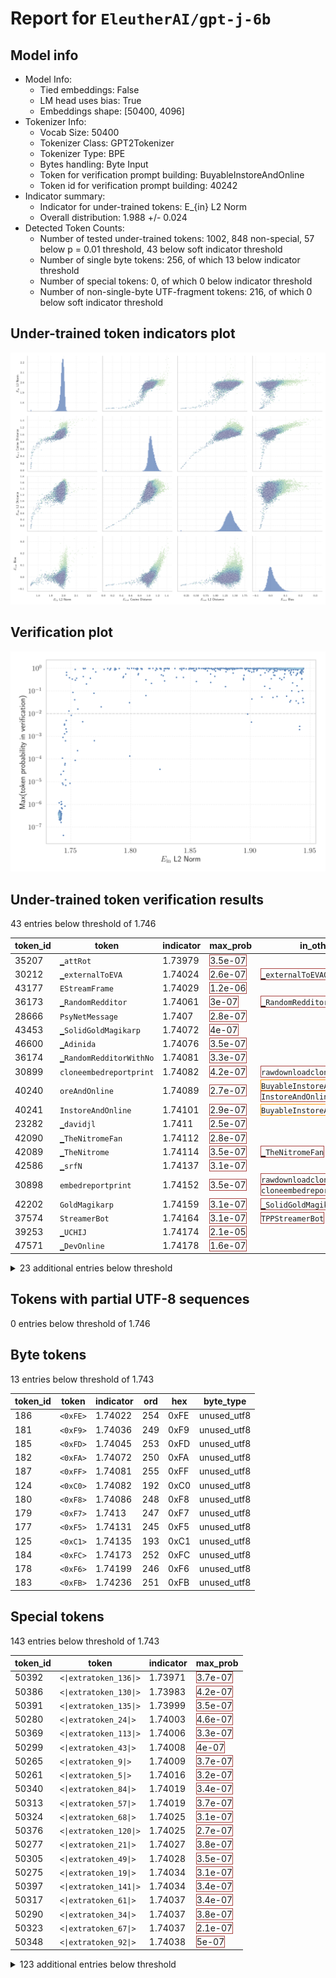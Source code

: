 # Report for `EleutherAI/gpt-j-6b`

## Model info

* Model Info: 
  * Tied embeddings: False
  * LM head uses bias: True
  * Embeddings shape: [50400, 4096]
* Tokenizer Info: 
  * Vocab Size: 50400
  * Tokenizer Class: GPT2Tokenizer
  * Tokenizer Type: BPE
  * Bytes handling: Byte Input
  * Token for verification prompt building: BuyableInstoreAndOnline
  * Token id for verification prompt building: 40242
* Indicator summary: 
  * Indicator for under-trained tokens: E_{in} L2 Norm
  * Overall distribution: 1.988 +/- 0.024
* Detected Token Counts: 
  * Number of tested under-trained tokens: 1002, 848 non-special, 57 below p = 0.01 threshold, 43 below soft indicator threshold
  * Number of single byte tokens: 256, of which 13 below indicator threshold
  * Number of special tokens: 0, of which 0 below indicator threshold
  * Number of non-single-byte UTF-fragment tokens:  216, of which 0 below soft indicator threshold

## Under-trained token indicators plot
![Indicators scatter plots](../indicators_pairplot_byid/EleutherAI_gpt_j_6b.png)

## Verification plot
![Verification plot](../verifications_scatterplot/EleutherAI_gpt_j_6b.png)

## Under-trained token verification results
43 entries below threshold of 1.746

|   token_id | token                             |   indicator | max_prob                                                         | in_other_tokens                                                                                                                                                                                   |
|------------|-----------------------------------|-------------|------------------------------------------------------------------|---------------------------------------------------------------------------------------------------------------------------------------------------------------------------------------------------|
|      35207 | ````` ▁attRot `````               |     1.73979 | <span style='border: 1px solid rgb(169, 68, 66);'>3.5e-07</span> |                                                                                                                                                                                                   |
|      30212 | ````` ▁externalToEVA `````        |     1.74024 | <span style='border: 1px solid rgb(169, 68, 66);'>2.6e-07</span> | <span style='border: 1px solid rgb(169, 68, 66);'>````` ▁externalToEVAOnly `````</span>                                                                                                           |
|      43177 | ````` EStreamFrame `````          |     1.74029 | <span style='border: 1px solid rgb(169, 68, 66);'>1.2e-06</span> |                                                                                                                                                                                                   |
|      36173 | ````` ▁RandomRedditor `````       |     1.74061 | <span style='border: 1px solid rgb(169, 68, 66);'>3e-07</span>   | <span style='border: 1px solid rgb(169, 68, 66);'>````` ▁RandomRedditorWithNo `````</span>                                                                                                        |
|      28666 | ````` PsyNetMessage `````         |     1.7407  | <span style='border: 1px solid rgb(169, 68, 66);'>2.8e-07</span> |                                                                                                                                                                                                   |
|      43453 | ````` ▁SolidGoldMagikarp `````    |     1.74072 | <span style='border: 1px solid rgb(169, 68, 66);'>4e-07</span>   |                                                                                                                                                                                                   |
|      46600 | ````` ▁Adinida `````              |     1.74076 | <span style='border: 1px solid rgb(169, 68, 66);'>3.5e-07</span> |                                                                                                                                                                                                   |
|      36174 | ````` ▁RandomRedditorWithNo ````` |     1.74081 | <span style='border: 1px solid rgb(169, 68, 66);'>3.3e-07</span> |                                                                                                                                                                                                   |
|      30899 | ````` cloneembedreportprint ````` |     1.74082 | <span style='border: 1px solid rgb(169, 68, 66);'>4.2e-07</span> | <span style='border: 1px solid rgb(169, 68, 66);'>````` rawdownloadcloneembedreportprint `````</span>                                                                                             |
|      40240 | ````` oreAndOnline `````          |     1.74089 | <span style='border: 1px solid rgb(169, 68, 66);'>2.7e-07</span> | <span style='border: 1px solid rgb(255, 145, 0);'>````` BuyableInstoreAndOnline `````</span>, <span style='border: 1px solid rgb(169, 68, 66);'>````` InstoreAndOnline `````</span>               |
|      40241 | ````` InstoreAndOnline `````      |     1.74101 | <span style='border: 1px solid rgb(169, 68, 66);'>2.9e-07</span> | <span style='border: 1px solid rgb(255, 145, 0);'>````` BuyableInstoreAndOnline `````</span>                                                                                                      |
|      23282 | ````` ▁davidjl `````              |     1.7411  | <span style='border: 1px solid rgb(169, 68, 66);'>2.5e-07</span> |                                                                                                                                                                                                   |
|      42090 | ````` ▁TheNitromeFan `````        |     1.74112 | <span style='border: 1px solid rgb(169, 68, 66);'>2.8e-07</span> |                                                                                                                                                                                                   |
|      42089 | ````` ▁TheNitrome `````           |     1.74114 | <span style='border: 1px solid rgb(169, 68, 66);'>3.5e-07</span> | <span style='border: 1px solid rgb(169, 68, 66);'>````` ▁TheNitromeFan `````</span>                                                                                                               |
|      42586 | ````` ▁srfN `````                 |     1.74137 | <span style='border: 1px solid rgb(169, 68, 66);'>3.1e-07</span> |                                                                                                                                                                                                   |
|      30898 | ````` embedreportprint `````      |     1.74152 | <span style='border: 1px solid rgb(169, 68, 66);'>3.5e-07</span> | <span style='border: 1px solid rgb(169, 68, 66);'>````` rawdownloadcloneembedreportprint `````</span>, <span style='border: 1px solid rgb(169, 68, 66);'>````` cloneembedreportprint `````</span> |
|      42202 | ````` GoldMagikarp `````          |     1.74159 | <span style='border: 1px solid rgb(169, 68, 66);'>3.1e-07</span> | <span style='border: 1px solid rgb(169, 68, 66);'>````` ▁SolidGoldMagikarp `````</span>                                                                                                           |
|      37574 | ````` StreamerBot `````           |     1.74164 | <span style='border: 1px solid rgb(169, 68, 66);'>3.1e-07</span> | <span style='border: 1px solid rgb(169, 68, 66);'>````` TPPStreamerBot `````</span>                                                                                                               |
|      39253 | ````` ▁UCHIJ `````                |     1.74174 | <span style='border: 1px solid rgb(169, 68, 66);'>2.1e-05</span> |                                                                                                                                                                                                   |
|      47571 | ````` ▁DevOnline `````            |     1.74178 | <span style='border: 1px solid rgb(169, 68, 66);'>1.6e-07</span> |                                                                                                                                                                                                   |
<details><summary>23 additional entries below threshold</summary>

|   token_id | token                                        |   indicator | max_prob                                                         | in_other_tokens                                                                                                                                                                                                                                                                          |
|------------|----------------------------------------------|-------------|------------------------------------------------------------------|------------------------------------------------------------------------------------------------------------------------------------------------------------------------------------------------------------------------------------------------------------------------------------------|
|      30906 | ````` rawdownloadcloneembedreportprint ````` |     1.74191 | <span style='border: 1px solid rgb(169, 68, 66);'>2.6e-07</span> |                                                                                                                                                                                                                                                                                          |
|      45544 | ````` ▁サーティ `````                        |     1.74195 | <span style='border: 1px solid rgb(169, 68, 66);'>9.9e-07</span> | <span style='border: 1px solid rgb(169, 68, 66);'>````` ▁サーティワン `````</span>                                                                                                                                                                                                       |
|      41551 | ````` Downloadha `````                       |     1.74198 | <span style='border: 1px solid rgb(169, 68, 66);'>1.3e-06</span> |                                                                                                                                                                                                                                                                                          |
|      32437 | ````` ▁Smartstocks `````                     |     1.74226 | <span style='border: 1px solid rgb(169, 68, 66);'>7.1e-07</span> |                                                                                                                                                                                                                                                                                          |
|      30905 | ````` rawdownload `````                      |     1.74229 | <span style='border: 1px solid rgb(169, 68, 66);'>3.9e-07</span> | <span style='border: 1px solid rgb(169, 68, 66);'>````` rawdownloadcloneembedreportprint `````</span>                                                                                                                                                                                    |
|      30213 | ````` ▁externalToEVAOnly `````               |     1.74235 | <span style='border: 1px solid rgb(169, 68, 66);'>1e-06</span>   |                                                                                                                                                                                                                                                                                          |
|      29372 | ````` ▁guiActiveUn `````                     |     1.74274 | <span style='border: 1px solid rgb(169, 68, 66);'>6.5e-07</span> | <span style='border: 1px solid rgb(169, 68, 66);'>````` ▁guiActiveUnfocused `````</span>                                                                                                                                                                                                 |
|      30209 | ````` ▁unfocusedRange `````                  |     1.74293 | <span style='border: 1px solid rgb(169, 68, 66);'>8.7e-06</span> |                                                                                                                                                                                                                                                                                          |
|      30210 | ````` ▁guiActiveUnfocused `````              |     1.74293 | <span style='border: 1px solid rgb(169, 68, 66);'>0.00011</span> |                                                                                                                                                                                                                                                                                          |
|      39752 | ````` quickShip `````                        |     1.74342 | <span style='border: 1px solid rgb(169, 68, 66);'>0.00091</span> | <span style='border: 1px solid rgb(169, 68, 66);'>````` quickShipAvailable `````</span>                                                                                                                                                                                                  |
|      31666 | ````` ?????-?????- `````                     |     1.74351 | <span style='border: 1px solid rgb(169, 68, 66);'>7.6e-06</span> |                                                                                                                                                                                                                                                                                          |
|      42424 | ````` DragonMagazine `````                   |     1.74375 | <span style='border: 1px solid rgb(169, 68, 66);'>4.3e-08</span> |                                                                                                                                                                                                                                                                                          |
|      25992 | ````` ▁裏覚醒 `````                          |     1.74388 | <span style='border: 1px solid rgb(169, 68, 66);'>2.9e-05</span> |                                                                                                                                                                                                                                                                                          |
|      39821 | ````` 龍契士 `````                           |     1.74467 | <span style='border: 1px solid rgb(255, 145, 0);'>0.0031</span>  |                                                                                                                                                                                                                                                                                          |
|      50009 | ````` ▁strutConnector `````                  |     1.74469 | <span style='border: 1px solid rgb(255, 145, 0);'>0.0035</span>  |                                                                                                                                                                                                                                                                                          |
|      39755 | ````` isSpecialOrderable `````               |     1.7447  | <span style='border: 1px solid rgb(255, 145, 0);'>0.0013</span>  |                                                                                                                                                                                                                                                                                          |
|      37579 | ````` TPPStreamerBot `````                   |     1.74501 | <span style='border: 1px solid rgb(169, 68, 66);'>5.5e-05</span> |                                                                                                                                                                                                                                                                                          |
|      36938 | ````` ▁sqor `````                            |     1.74507 | <span style='border: 1px solid rgb(169, 68, 66);'>8.5e-07</span> |                                                                                                                                                                                                                                                                                          |
|      30897 | ````` reportprint `````                      |     1.74513 | <span style='border: 1px solid rgb(169, 68, 66);'>6.4e-05</span> | <span style='border: 1px solid rgb(169, 68, 66);'>````` embedreportprint `````</span>, <span style='border: 1px solid rgb(169, 68, 66);'>````` rawdownloadcloneembedreportprint `````</span>, <span style='border: 1px solid rgb(169, 68, 66);'>````` cloneembedreportprint `````</span> |
|      30211 | ````` ▁guiIcon `````                         |     1.74551 | <span style='border: 1px solid rgb(169, 68, 66);'>0.00064</span> |                                                                                                                                                                                                                                                                                          |
|      39811 | ````` soDeliveryDate `````                   |     1.74559 | <span style='border: 1px solid rgb(169, 68, 66);'>1.2e-05</span> |                                                                                                                                                                                                                                                                                          |
|      45545 | ````` ▁サーティワン `````                    |     1.7457  | <span style='border: 1px solid rgb(169, 68, 66);'>6.9e-06</span> |                                                                                                                                                                                                                                                                                          |
|      39757 | ````` channelAvailability `````              |     1.74597 | <span style='border: 1px solid rgb(255, 145, 0);'>0.0021</span>  |                                                                                                                                                                                                                                                                                          |
</details>


## Tokens with partial UTF-8 sequences
0 entries below threshold of 1.746




## Byte tokens
13 entries below threshold of 1.743

|   token_id | token              |   indicator |   ord | hex   | byte_type   |
|------------|--------------------|-------------|-------|-------|-------------|
|        186 | ````` <0xFE> ````` |     1.74022 |   254 | 0xFE  | unused_utf8 |
|        181 | ````` <0xF9> ````` |     1.74036 |   249 | 0xF9  | unused_utf8 |
|        185 | ````` <0xFD> ````` |     1.74045 |   253 | 0xFD  | unused_utf8 |
|        182 | ````` <0xFA> ````` |     1.74072 |   250 | 0xFA  | unused_utf8 |
|        187 | ````` <0xFF> ````` |     1.74081 |   255 | 0xFF  | unused_utf8 |
|        124 | ````` <0xC0> ````` |     1.74082 |   192 | 0xC0  | unused_utf8 |
|        180 | ````` <0xF8> ````` |     1.74086 |   248 | 0xF8  | unused_utf8 |
|        179 | ````` <0xF7> ````` |     1.7413  |   247 | 0xF7  | unused_utf8 |
|        177 | ````` <0xF5> ````` |     1.74131 |   245 | 0xF5  | unused_utf8 |
|        125 | ````` <0xC1> ````` |     1.74135 |   193 | 0xC1  | unused_utf8 |
|        184 | ````` <0xFC> ````` |     1.74173 |   252 | 0xFC  | unused_utf8 |
|        178 | ````` <0xF6> ````` |     1.74199 |   246 | 0xF6  | unused_utf8 |
|        183 | ````` <0xFB> ````` |     1.74236 |   251 | 0xFB  | unused_utf8 |


## Special tokens
143 entries below threshold of 1.743

|   token_id | token                            |   indicator | max_prob                                                         |
|------------|----------------------------------|-------------|------------------------------------------------------------------|
|      50392 | ````` <\|extratoken_136\|> ````` |     1.73971 | <span style='border: 1px solid rgb(169, 68, 66);'>3.7e-07</span> |
|      50386 | ````` <\|extratoken_130\|> ````` |     1.73983 | <span style='border: 1px solid rgb(169, 68, 66);'>4.2e-07</span> |
|      50391 | ````` <\|extratoken_135\|> ````` |     1.73999 | <span style='border: 1px solid rgb(169, 68, 66);'>3.5e-07</span> |
|      50280 | ````` <\|extratoken_24\|> `````  |     1.74003 | <span style='border: 1px solid rgb(169, 68, 66);'>4.6e-07</span> |
|      50369 | ````` <\|extratoken_113\|> ````` |     1.74006 | <span style='border: 1px solid rgb(169, 68, 66);'>3.3e-07</span> |
|      50299 | ````` <\|extratoken_43\|> `````  |     1.74008 | <span style='border: 1px solid rgb(169, 68, 66);'>4e-07</span>   |
|      50265 | ````` <\|extratoken_9\|> `````   |     1.74009 | <span style='border: 1px solid rgb(169, 68, 66);'>3.7e-07</span> |
|      50261 | ````` <\|extratoken_5\|> `````   |     1.74016 | <span style='border: 1px solid rgb(169, 68, 66);'>3.2e-07</span> |
|      50340 | ````` <\|extratoken_84\|> `````  |     1.74019 | <span style='border: 1px solid rgb(169, 68, 66);'>3.4e-07</span> |
|      50313 | ````` <\|extratoken_57\|> `````  |     1.74019 | <span style='border: 1px solid rgb(169, 68, 66);'>3.7e-07</span> |
|      50324 | ````` <\|extratoken_68\|> `````  |     1.74025 | <span style='border: 1px solid rgb(169, 68, 66);'>3.1e-07</span> |
|      50376 | ````` <\|extratoken_120\|> ````` |     1.74025 | <span style='border: 1px solid rgb(169, 68, 66);'>2.7e-07</span> |
|      50277 | ````` <\|extratoken_21\|> `````  |     1.74027 | <span style='border: 1px solid rgb(169, 68, 66);'>3.8e-07</span> |
|      50305 | ````` <\|extratoken_49\|> `````  |     1.74028 | <span style='border: 1px solid rgb(169, 68, 66);'>3.5e-07</span> |
|      50275 | ````` <\|extratoken_19\|> `````  |     1.74034 | <span style='border: 1px solid rgb(169, 68, 66);'>3.1e-07</span> |
|      50397 | ````` <\|extratoken_141\|> ````` |     1.74034 | <span style='border: 1px solid rgb(169, 68, 66);'>3.4e-07</span> |
|      50317 | ````` <\|extratoken_61\|> `````  |     1.74037 | <span style='border: 1px solid rgb(169, 68, 66);'>3.4e-07</span> |
|      50290 | ````` <\|extratoken_34\|> `````  |     1.74037 | <span style='border: 1px solid rgb(169, 68, 66);'>3.8e-07</span> |
|      50323 | ````` <\|extratoken_67\|> `````  |     1.74037 | <span style='border: 1px solid rgb(169, 68, 66);'>2.1e-07</span> |
|      50348 | ````` <\|extratoken_92\|> `````  |     1.74038 | <span style='border: 1px solid rgb(169, 68, 66);'>5e-07</span>   |
<details><summary>123 additional entries below threshold</summary>

|   token_id | token                            |   indicator | max_prob                                                         |
|------------|----------------------------------|-------------|------------------------------------------------------------------|
|      50356 | ````` <\|extratoken_100\|> ````` |     1.74039 | <span style='border: 1px solid rgb(169, 68, 66);'>2.6e-07</span> |
|      50264 | ````` <\|extratoken_8\|> `````   |     1.74043 | <span style='border: 1px solid rgb(169, 68, 66);'>3.5e-07</span> |
|      50268 | ````` <\|extratoken_12\|> `````  |     1.74044 | <span style='border: 1px solid rgb(169, 68, 66);'>2.8e-07</span> |
|      50266 | ````` <\|extratoken_10\|> `````  |     1.74045 | <span style='border: 1px solid rgb(169, 68, 66);'>3e-07</span>   |
|      50269 | ````` <\|extratoken_13\|> `````  |     1.74045 | <span style='border: 1px solid rgb(169, 68, 66);'>3.7e-07</span> |
|      50388 | ````` <\|extratoken_132\|> ````` |     1.74045 | <span style='border: 1px solid rgb(169, 68, 66);'>2.2e-07</span> |
|      50335 | ````` <\|extratoken_79\|> `````  |     1.74045 | <span style='border: 1px solid rgb(169, 68, 66);'>3.4e-07</span> |
|      50371 | ````` <\|extratoken_115\|> ````` |     1.74047 | <span style='border: 1px solid rgb(169, 68, 66);'>4.2e-07</span> |
|      50365 | ````` <\|extratoken_109\|> ````` |     1.74047 | <span style='border: 1px solid rgb(169, 68, 66);'>3.8e-07</span> |
|      50322 | ````` <\|extratoken_66\|> `````  |     1.74049 | <span style='border: 1px solid rgb(169, 68, 66);'>3.4e-07</span> |
|      50385 | ````` <\|extratoken_129\|> ````` |     1.74049 | <span style='border: 1px solid rgb(169, 68, 66);'>3.5e-07</span> |
|      50307 | ````` <\|extratoken_51\|> `````  |     1.7405  | <span style='border: 1px solid rgb(169, 68, 66);'>3.6e-07</span> |
|      50308 | ````` <\|extratoken_52\|> `````  |     1.74053 | <span style='border: 1px solid rgb(169, 68, 66);'>3.8e-07</span> |
|      50349 | ````` <\|extratoken_93\|> `````  |     1.74055 | <span style='border: 1px solid rgb(169, 68, 66);'>3.9e-07</span> |
|      50331 | ````` <\|extratoken_75\|> `````  |     1.74057 | <span style='border: 1px solid rgb(169, 68, 66);'>3.5e-07</span> |
|      50390 | ````` <\|extratoken_134\|> ````` |     1.7406  | <span style='border: 1px solid rgb(169, 68, 66);'>2.5e-07</span> |
|      50318 | ````` <\|extratoken_62\|> `````  |     1.7406  | <span style='border: 1px solid rgb(169, 68, 66);'>3.5e-07</span> |
|      50332 | ````` <\|extratoken_76\|> `````  |     1.74061 | <span style='border: 1px solid rgb(169, 68, 66);'>4.2e-07</span> |
|      50295 | ````` <\|extratoken_39\|> `````  |     1.74062 | <span style='border: 1px solid rgb(169, 68, 66);'>3.1e-07</span> |
|      50368 | ````` <\|extratoken_112\|> ````` |     1.74063 | <span style='border: 1px solid rgb(169, 68, 66);'>5.4e-07</span> |
|      50389 | ````` <\|extratoken_133\|> ````` |     1.74063 | <span style='border: 1px solid rgb(169, 68, 66);'>3.1e-07</span> |
|      50328 | ````` <\|extratoken_72\|> `````  |     1.74063 | <span style='border: 1px solid rgb(169, 68, 66);'>4.5e-07</span> |
|      50350 | ````` <\|extratoken_94\|> `````  |     1.74063 | <span style='border: 1px solid rgb(169, 68, 66);'>3.3e-07</span> |
|      50316 | ````` <\|extratoken_60\|> `````  |     1.74063 | <span style='border: 1px solid rgb(169, 68, 66);'>3.7e-07</span> |
|      50366 | ````` <\|extratoken_110\|> ````` |     1.74063 | <span style='border: 1px solid rgb(169, 68, 66);'>3.7e-07</span> |
|      50333 | ````` <\|extratoken_77\|> `````  |     1.74063 | <span style='border: 1px solid rgb(169, 68, 66);'>2.4e-07</span> |
|      50352 | ````` <\|extratoken_96\|> `````  |     1.74065 | <span style='border: 1px solid rgb(169, 68, 66);'>2.9e-07</span> |
|      50381 | ````` <\|extratoken_125\|> ````` |     1.74065 | <span style='border: 1px solid rgb(169, 68, 66);'>4.2e-07</span> |
|      50378 | ````` <\|extratoken_122\|> ````` |     1.74066 | <span style='border: 1px solid rgb(169, 68, 66);'>3.1e-07</span> |
|      50258 | ````` <\|extratoken_2\|> `````   |     1.74068 | <span style='border: 1px solid rgb(169, 68, 66);'>3.4e-07</span> |
|      50380 | ````` <\|extratoken_124\|> ````` |     1.74069 | <span style='border: 1px solid rgb(169, 68, 66);'>2.5e-07</span> |
|      50341 | ````` <\|extratoken_85\|> `````  |     1.7407  | <span style='border: 1px solid rgb(169, 68, 66);'>3.2e-07</span> |
|      50287 | ````` <\|extratoken_31\|> `````  |     1.74071 | <span style='border: 1px solid rgb(169, 68, 66);'>3.6e-07</span> |
|      50279 | ````` <\|extratoken_23\|> `````  |     1.74073 | <span style='border: 1px solid rgb(169, 68, 66);'>2.5e-07</span> |
|      50373 | ````` <\|extratoken_117\|> ````` |     1.74074 | <span style='border: 1px solid rgb(169, 68, 66);'>2.9e-07</span> |
|      50271 | ````` <\|extratoken_15\|> `````  |     1.74075 | <span style='border: 1px solid rgb(169, 68, 66);'>4.1e-07</span> |
|      50358 | ````` <\|extratoken_102\|> ````` |     1.74077 | <span style='border: 1px solid rgb(169, 68, 66);'>2.6e-07</span> |
|      50343 | ````` <\|extratoken_87\|> `````  |     1.74078 | <span style='border: 1px solid rgb(169, 68, 66);'>4.5e-07</span> |
|      50359 | ````` <\|extratoken_103\|> ````` |     1.74078 | <span style='border: 1px solid rgb(169, 68, 66);'>3.8e-07</span> |
|      50288 | ````` <\|extratoken_32\|> `````  |     1.7408  | <span style='border: 1px solid rgb(169, 68, 66);'>3.2e-07</span> |
|      50278 | ````` <\|extratoken_22\|> `````  |     1.7408  | <span style='border: 1px solid rgb(169, 68, 66);'>3.4e-07</span> |
|      50329 | ````` <\|extratoken_73\|> `````  |     1.7408  | <span style='border: 1px solid rgb(169, 68, 66);'>3.4e-07</span> |
|      50260 | ````` <\|extratoken_4\|> `````   |     1.7408  | <span style='border: 1px solid rgb(169, 68, 66);'>4.1e-07</span> |
|      50303 | ````` <\|extratoken_47\|> `````  |     1.74081 | <span style='border: 1px solid rgb(169, 68, 66);'>3.1e-07</span> |
|      50281 | ````` <\|extratoken_25\|> `````  |     1.74083 | <span style='border: 1px solid rgb(169, 68, 66);'>2.7e-07</span> |
|      50273 | ````` <\|extratoken_17\|> `````  |     1.74083 | <span style='border: 1px solid rgb(169, 68, 66);'>3.7e-07</span> |
|      50361 | ````` <\|extratoken_105\|> ````` |     1.74083 | <span style='border: 1px solid rgb(169, 68, 66);'>3e-07</span>   |
|      50394 | ````` <\|extratoken_138\|> ````` |     1.74083 | <span style='border: 1px solid rgb(169, 68, 66);'>4e-07</span>   |
|      50360 | ````` <\|extratoken_104\|> ````` |     1.74084 | <span style='border: 1px solid rgb(169, 68, 66);'>2.6e-07</span> |
|      50375 | ````` <\|extratoken_119\|> ````` |     1.74085 | <span style='border: 1px solid rgb(169, 68, 66);'>4e-07</span>   |
|      50315 | ````` <\|extratoken_59\|> `````  |     1.74086 | <span style='border: 1px solid rgb(169, 68, 66);'>3.1e-07</span> |
|      50363 | ````` <\|extratoken_107\|> ````` |     1.74087 | <span style='border: 1px solid rgb(169, 68, 66);'>3.6e-07</span> |
|      50382 | ````` <\|extratoken_126\|> ````` |     1.74088 | <span style='border: 1px solid rgb(169, 68, 66);'>3.3e-07</span> |
|      50296 | ````` <\|extratoken_40\|> `````  |     1.74088 | <span style='border: 1px solid rgb(169, 68, 66);'>2.5e-07</span> |
|      50309 | ````` <\|extratoken_53\|> `````  |     1.74089 | <span style='border: 1px solid rgb(169, 68, 66);'>3.9e-07</span> |
|      50384 | ````` <\|extratoken_128\|> ````` |     1.7409  | <span style='border: 1px solid rgb(169, 68, 66);'>4.2e-07</span> |
|      50312 | ````` <\|extratoken_56\|> `````  |     1.7409  | <span style='border: 1px solid rgb(169, 68, 66);'>3.6e-07</span> |
|      50297 | ````` <\|extratoken_41\|> `````  |     1.74092 | <span style='border: 1px solid rgb(169, 68, 66);'>3e-07</span>   |
|      50292 | ````` <\|extratoken_36\|> `````  |     1.74093 | <span style='border: 1px solid rgb(169, 68, 66);'>2.7e-07</span> |
|      50291 | ````` <\|extratoken_35\|> `````  |     1.74094 | <span style='border: 1px solid rgb(169, 68, 66);'>2.6e-07</span> |
|      50396 | ````` <\|extratoken_140\|> ````` |     1.74096 | <span style='border: 1px solid rgb(169, 68, 66);'>3.5e-07</span> |
|      50354 | ````` <\|extratoken_98\|> `````  |     1.74097 | <span style='border: 1px solid rgb(169, 68, 66);'>3e-07</span>   |
|      50257 | ````` <\|extratoken_1\|> `````   |     1.74097 | <span style='border: 1px solid rgb(169, 68, 66);'>3.5e-07</span> |
|      50304 | ````` <\|extratoken_48\|> `````  |     1.74098 | <span style='border: 1px solid rgb(169, 68, 66);'>2.7e-07</span> |
|      50306 | ````` <\|extratoken_50\|> `````  |     1.74099 | <span style='border: 1px solid rgb(169, 68, 66);'>3.5e-07</span> |
|      50325 | ````` <\|extratoken_69\|> `````  |     1.741   | <span style='border: 1px solid rgb(169, 68, 66);'>3e-07</span>   |
|      50300 | ````` <\|extratoken_44\|> `````  |     1.74101 | <span style='border: 1px solid rgb(169, 68, 66);'>4.1e-07</span> |
|      50272 | ````` <\|extratoken_16\|> `````  |     1.74101 | <span style='border: 1px solid rgb(169, 68, 66);'>3e-07</span>   |
|      50274 | ````` <\|extratoken_18\|> `````  |     1.74104 | <span style='border: 1px solid rgb(169, 68, 66);'>3.6e-07</span> |
|      50345 | ````` <\|extratoken_89\|> `````  |     1.74104 | <span style='border: 1px solid rgb(169, 68, 66);'>4e-07</span>   |
|      50282 | ````` <\|extratoken_26\|> `````  |     1.74107 | <span style='border: 1px solid rgb(169, 68, 66);'>2.9e-07</span> |
|      50367 | ````` <\|extratoken_111\|> ````` |     1.74108 | <span style='border: 1px solid rgb(169, 68, 66);'>3.9e-07</span> |
|      50321 | ````` <\|extratoken_65\|> `````  |     1.74108 | <span style='border: 1px solid rgb(169, 68, 66);'>3.5e-07</span> |
|      50383 | ````` <\|extratoken_127\|> ````` |     1.74109 | <span style='border: 1px solid rgb(169, 68, 66);'>2.9e-07</span> |
|      50355 | ````` <\|extratoken_99\|> `````  |     1.74109 | <span style='border: 1px solid rgb(169, 68, 66);'>3.2e-07</span> |
|      50347 | ````` <\|extratoken_91\|> `````  |     1.7411  | <span style='border: 1px solid rgb(169, 68, 66);'>2e-07</span>   |
|      50294 | ````` <\|extratoken_38\|> `````  |     1.74111 | <span style='border: 1px solid rgb(169, 68, 66);'>2.8e-07</span> |
|      50283 | ````` <\|extratoken_27\|> `````  |     1.74112 | <span style='border: 1px solid rgb(169, 68, 66);'>2.8e-07</span> |
|      50370 | ````` <\|extratoken_114\|> ````` |     1.74112 | <span style='border: 1px solid rgb(169, 68, 66);'>3.3e-07</span> |
|      50263 | ````` <\|extratoken_7\|> `````   |     1.74113 | <span style='border: 1px solid rgb(169, 68, 66);'>4e-07</span>   |
|      50387 | ````` <\|extratoken_131\|> ````` |     1.74116 | <span style='border: 1px solid rgb(169, 68, 66);'>2.9e-07</span> |
|      50351 | ````` <\|extratoken_95\|> `````  |     1.74117 | <span style='border: 1px solid rgb(169, 68, 66);'>3.5e-07</span> |
|      50319 | ````` <\|extratoken_63\|> `````  |     1.7412  | <span style='border: 1px solid rgb(169, 68, 66);'>2.3e-07</span> |
|      50379 | ````` <\|extratoken_123\|> ````` |     1.7412  | <span style='border: 1px solid rgb(169, 68, 66);'>3.1e-07</span> |
|      50342 | ````` <\|extratoken_86\|> `````  |     1.74122 | <span style='border: 1px solid rgb(169, 68, 66);'>3.9e-07</span> |
|      50302 | ````` <\|extratoken_46\|> `````  |     1.74124 | <span style='border: 1px solid rgb(169, 68, 66);'>2.8e-07</span> |
|      50284 | ````` <\|extratoken_28\|> `````  |     1.74124 | <span style='border: 1px solid rgb(169, 68, 66);'>4.7e-07</span> |
|      50289 | ````` <\|extratoken_33\|> `````  |     1.74125 | <span style='border: 1px solid rgb(169, 68, 66);'>3.1e-07</span> |
|      50311 | ````` <\|extratoken_55\|> `````  |     1.74125 | <span style='border: 1px solid rgb(169, 68, 66);'>3.2e-07</span> |
|      50276 | ````` <\|extratoken_20\|> `````  |     1.74126 | <span style='border: 1px solid rgb(169, 68, 66);'>2.8e-07</span> |
|      50374 | ````` <\|extratoken_118\|> ````` |     1.74129 | <span style='border: 1px solid rgb(169, 68, 66);'>2.9e-07</span> |
|      50320 | ````` <\|extratoken_64\|> `````  |     1.74129 | <span style='border: 1px solid rgb(169, 68, 66);'>3.6e-07</span> |
|      50285 | ````` <\|extratoken_29\|> `````  |     1.74132 | <span style='border: 1px solid rgb(169, 68, 66);'>3.9e-07</span> |
|      50326 | ````` <\|extratoken_70\|> `````  |     1.74133 | <span style='border: 1px solid rgb(169, 68, 66);'>2.3e-07</span> |
|      50362 | ````` <\|extratoken_106\|> ````` |     1.74134 | <span style='border: 1px solid rgb(169, 68, 66);'>3.3e-07</span> |
|      50270 | ````` <\|extratoken_14\|> `````  |     1.74134 | <span style='border: 1px solid rgb(169, 68, 66);'>3.1e-07</span> |
|      50267 | ````` <\|extratoken_11\|> `````  |     1.74137 | <span style='border: 1px solid rgb(169, 68, 66);'>3.5e-07</span> |
|      50339 | ````` <\|extratoken_83\|> `````  |     1.74142 | <span style='border: 1px solid rgb(169, 68, 66);'>3.1e-07</span> |
|      50346 | ````` <\|extratoken_90\|> `````  |     1.74143 | <span style='border: 1px solid rgb(169, 68, 66);'>3.2e-07</span> |
|      50314 | ````` <\|extratoken_58\|> `````  |     1.74143 | <span style='border: 1px solid rgb(169, 68, 66);'>2.8e-07</span> |
|      50338 | ````` <\|extratoken_82\|> `````  |     1.74145 | <span style='border: 1px solid rgb(169, 68, 66);'>3.1e-07</span> |
|      50344 | ````` <\|extratoken_88\|> `````  |     1.74146 | <span style='border: 1px solid rgb(169, 68, 66);'>3.2e-07</span> |
|      50259 | ````` <\|extratoken_3\|> `````   |     1.74146 | <span style='border: 1px solid rgb(169, 68, 66);'>3.7e-07</span> |
|      50395 | ````` <\|extratoken_139\|> ````` |     1.74151 | <span style='border: 1px solid rgb(169, 68, 66);'>4.2e-07</span> |
|      50334 | ````` <\|extratoken_78\|> `````  |     1.74151 | <span style='border: 1px solid rgb(169, 68, 66);'>2.8e-07</span> |
|      50298 | ````` <\|extratoken_42\|> `````  |     1.74152 | <span style='border: 1px solid rgb(169, 68, 66);'>2.9e-07</span> |
|      50336 | ````` <\|extratoken_80\|> `````  |     1.74157 | <span style='border: 1px solid rgb(169, 68, 66);'>2.9e-07</span> |
|      50372 | ````` <\|extratoken_116\|> ````` |     1.7416  | <span style='border: 1px solid rgb(169, 68, 66);'>3.6e-07</span> |
|      50286 | ````` <\|extratoken_30\|> `````  |     1.74162 | <span style='border: 1px solid rgb(169, 68, 66);'>3.5e-07</span> |
|      50393 | ````` <\|extratoken_137\|> ````` |     1.74163 | <span style='border: 1px solid rgb(169, 68, 66);'>3.3e-07</span> |
|      50327 | ````` <\|extratoken_71\|> `````  |     1.74164 | <span style='border: 1px solid rgb(169, 68, 66);'>4.8e-07</span> |
|      50301 | ````` <\|extratoken_45\|> `````  |     1.74166 | <span style='border: 1px solid rgb(169, 68, 66);'>4e-07</span>   |
|      50330 | ````` <\|extratoken_74\|> `````  |     1.74168 | <span style='border: 1px solid rgb(169, 68, 66);'>3.1e-07</span> |
|      50353 | ````` <\|extratoken_97\|> `````  |     1.74168 | <span style='border: 1px solid rgb(169, 68, 66);'>2.9e-07</span> |
|      50364 | ````` <\|extratoken_108\|> ````` |     1.74172 | <span style='border: 1px solid rgb(169, 68, 66);'>2.6e-07</span> |
|      50310 | ````` <\|extratoken_54\|> `````  |     1.74174 | <span style='border: 1px solid rgb(169, 68, 66);'>3e-07</span>   |
|      50377 | ````` <\|extratoken_121\|> ````` |     1.74175 | <span style='border: 1px solid rgb(169, 68, 66);'>3.4e-07</span> |
|      50357 | ````` <\|extratoken_101\|> ````` |     1.74178 | <span style='border: 1px solid rgb(169, 68, 66);'>3.7e-07</span> |
|      50399 | ````` <\|extratoken_143\|> ````` |     1.74184 | <span style='border: 1px solid rgb(169, 68, 66);'>3.9e-07</span> |
|      50398 | ````` <\|extratoken_142\|> ````` |     1.74186 | <span style='border: 1px solid rgb(169, 68, 66);'>2.3e-07</span> |
|      50293 | ````` <\|extratoken_37\|> `````  |     1.74191 | <span style='border: 1px solid rgb(169, 68, 66);'>4.1e-07</span> |
|      50337 | ````` <\|extratoken_81\|> `````  |     1.74197 | <span style='border: 1px solid rgb(169, 68, 66);'>3.6e-07</span> |
|      50262 | ````` <\|extratoken_6\|> `````   |     1.74198 | <span style='border: 1px solid rgb(169, 68, 66);'>3.2e-07</span> |
</details>

